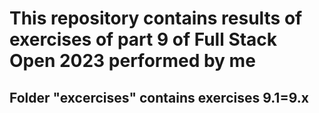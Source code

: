 # This repository contains results of exercises of part 9 of Full Stack Open 2023 performed by me

## Folder "excercises" contains exercises 9.1=9.x
